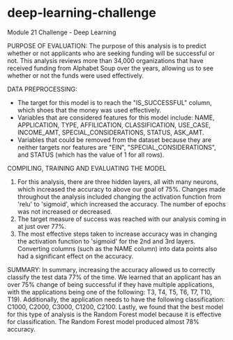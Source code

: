 # deep-learning-challenge
Module 21 Challenge - Deep Learning

PURPOSE OF EVALUATION:
The purpose of this analysis is to predict whether or not applicants who are seeking funding will be successful or not. This analysis reviews more than 34,000 organizations that have received funding from Alphabet Soup over the years, allowing us to see whether or not the funds were used effectively. 

DATA PREPROCESSING:
- The target for this model is to reach the "IS_SUCCESSFUL" column, which shoes that the money was used effectively.
- Variables that are considered features for this model include: NAME, APPLICATION, TYPE, AFFILICATION, CLASSIFICATION, USE_CASE, INCOME_AMT, SPECIAL_CONSIDERATIONS, STATUS, ASK_AMT.
- Variables that could be removed from the dataset because they are neither targets nor features are "EIN", "SPECIAL_CONSIDERATIONS", and STATUS (which has the value of 1 for all rows). 

COMPILING, TRAINING AND EVALUATING THE MODEL
1. For this analysis, there are three hidden layers, all with many neurons, which increased the accuracy to above our goal of 75%. Changes made throughout the analysis included changing the activation function from 'relu' to 'sigmoid', which increased the accuracy. The number of epochs was not increased or decreased. 
2. The target measure of success was reached with our analysis coming in at just over 77%.
3. The most effective steps taken to increase accuracy was in changing the activation function to 'sigmoid' for the 2nd and 3rd layers. Converting columns (such as the NAME column) into data points also had a significant effect on the accuracy.

SUMMARY:
In summary, increasing the accuracy allowed us to correctly classify the test data 77% of the time. We learned that an applicant has an over 75% change of being successful if they have multiple applications, with the applications being one of the following: T3, T4, T5, T6, T7, T10, T19). Additionally, the application needs to have the following classification: C1000, C2000, C3000, C1200, C2100.
Lastly, we found that the best model for this type of analysis is the Random Forest model because it is effective for classification. The Random Forest model produced almost 78% accuracy. 
